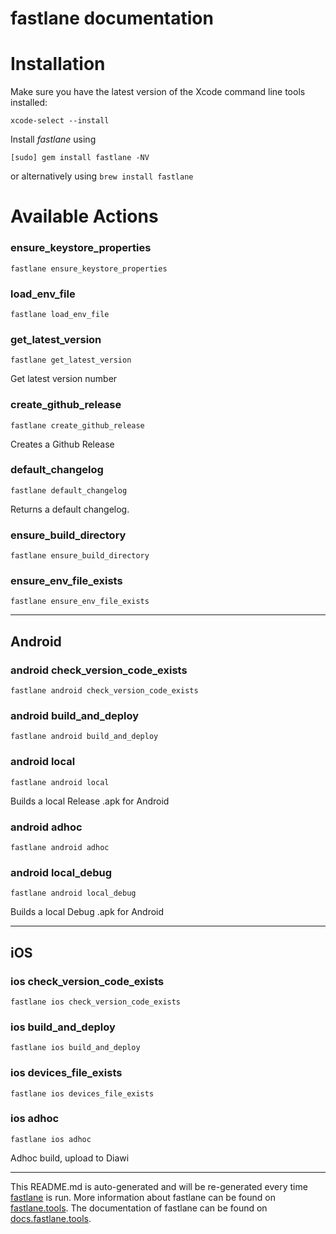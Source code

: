 fastlane documentation
================
# Installation

Make sure you have the latest version of the Xcode command line tools installed:

```
xcode-select --install
```

Install _fastlane_ using
```
[sudo] gem install fastlane -NV
```
or alternatively using `brew install fastlane`

# Available Actions
### ensure_keystore_properties
```
fastlane ensure_keystore_properties
```

### load_env_file
```
fastlane load_env_file
```

### get_latest_version
```
fastlane get_latest_version
```
Get latest version number
### create_github_release
```
fastlane create_github_release
```
Creates a Github Release
### default_changelog
```
fastlane default_changelog
```
Returns a default changelog.
### ensure_build_directory
```
fastlane ensure_build_directory
```

### ensure_env_file_exists
```
fastlane ensure_env_file_exists
```


----

## Android
### android check_version_code_exists
```
fastlane android check_version_code_exists
```

### android build_and_deploy
```
fastlane android build_and_deploy
```

### android local
```
fastlane android local
```
Builds a local Release .apk for Android
### android adhoc
```
fastlane android adhoc
```

### android local_debug
```
fastlane android local_debug
```
Builds a local Debug .apk for Android

----

## iOS
### ios check_version_code_exists
```
fastlane ios check_version_code_exists
```

### ios build_and_deploy
```
fastlane ios build_and_deploy
```

### ios devices_file_exists
```
fastlane ios devices_file_exists
```

### ios adhoc
```
fastlane ios adhoc
```
Adhoc build, upload to Diawi

----

This README.md is auto-generated and will be re-generated every time [fastlane](https://fastlane.tools) is run.
More information about fastlane can be found on [fastlane.tools](https://fastlane.tools).
The documentation of fastlane can be found on [docs.fastlane.tools](https://docs.fastlane.tools).
